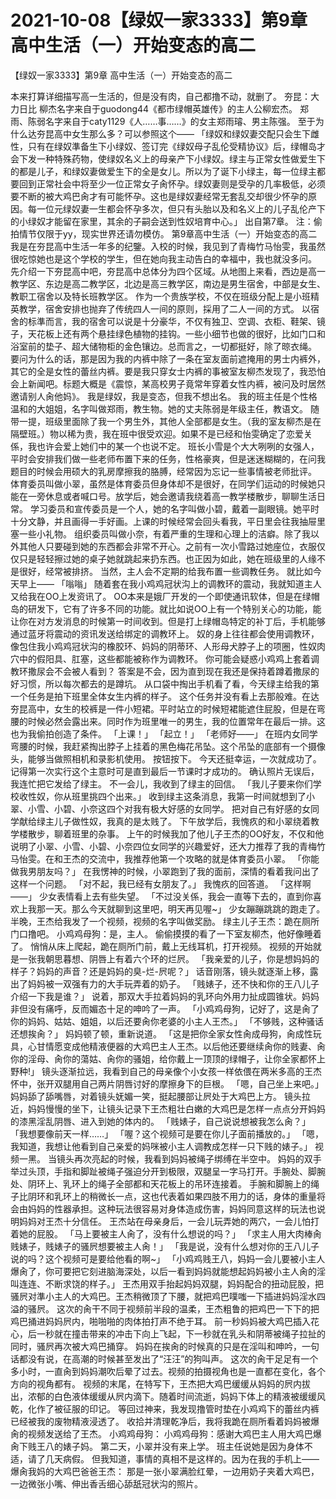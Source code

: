 # 2021-10-08【绿奴一家3333】第9章 高中生活（一）开始变态的高二



【绿奴一家3333】第9章 高中生活（一）开始变态的高二



本来打算详细描写高一生活的，但是没有肉，自己都撸不动，就删了。 夯昆：大力日比 柳杰名字来自于guodong44《都市绿帽英雄传》的主人公柳宏杰。 郑雨、陈弱名字来自于caty1129《人……事……》的女主郑雨璿、男主陈强。
至于为什么达夯昆高中女生那么多？可以参照这个—— 「绿奴和绿奴妻交配只会生下雌性，只有在绿奴準备生下小绿奴、签订完《绿奴母子乱伦受精协议》后，绿帽岛才会下发一种特殊药物，使绿奴名义上的母亲产下小绿奴。绿主与正常女性做爱生下的都是儿子，和绿奴妻做爱生下的全是女儿。所以为了诞下小绿主，每一位绿主都要回到正常社会中将至少一位正常女子肏怀孕。绿奴妻则是受孕的几率极低，必须要不断的被大鸡巴肏才有可能怀孕。这也是绿奴妻经常无套乱交却很少怀孕的原因。每一位元绿奴妻一生都会怀孕多次，但只有头胎以及和名义上的儿子乱伦产下的小绿奴才能留在家里，其余的子嗣会送到性奴培育中心。」 出自第7章。
注：偷拍情节仅限于yy，现实世界还请勿模仿。
第9章高中生活（一）开始变态的高二
我是在夯昆高中生活一年多的纪鑒。入校的时候，我见到了青梅竹马怡雯，我虽然很吃惊她也是这个学校的学生，但在她向我主动告白的幸福中，我也就没多问。 先介绍一下夯昆高中吧，夯昆高中总体分为四个区域。从地图上来看，西边是高一教学区、东边是高二教学区，北边是高三教学区，南边是男生宿舍，中部是女生、教职工宿舍以及特长班教学区。 作为一个贵族学校，不仅在班级分配上是小班精英教学，宿舍安排也抛弃了传统四人一间的原则，採用了二人一间的方式。    以宿舍的标準而言，我的宿舍可以说是十分豪华，不仅有独卫、空调、衣柜、鞋架、镜子，天花板上还有两个悬挂绿色植物的挂钩。一些小细节也做的很好，比如门口和浴室前的垫子、超大储物柜的金色镶边。总而言之，一切都挺好，除了晾衣绳。    要问为什么的话，那是因为我的内裤中除了一条在室友面前遮掩用的男士内裤外，其它的全是女性的蕾丝内裤。要是我只穿女士内裤的事被室友柳杰发现了，我恐怕会上新闻吧。标题大概是《震惊，某高校男子竟常年穿着女性内裤，被问及时居然邀请别人肏他妈》。    我是绿奴，我是变态，但我不想出名。
我的班主任是个性格温和的大姐姐，名字叫做郑雨，教生物。她的丈夫陈弱是年级主任，教语文。    随带一提，班级里面除了我一个男生外，其他人全部都是女生。（我的室友柳杰是在隔壁班。）物以稀为贵，我在班中很受欢迎。如果不是已经和怡雯确定了恋爱关係，我也许会爱上她们中的某一个也说不定。    班长小雪是个大大咧咧的女强人，平时会安排我们做一些老师布置下来的任务，性格豪爽，但是迷迷糊糊的，在问我题目的时候会用硕大的乳房摩擦我的胳膊，经常因为忘记一些事情被老师批评。    体育委员叫做小翠，虽然是体育委员但身体却不是很好，在同学们运动的时候她只能在一旁休息或者喊口号。放学后，她会邀请我绕着高一教学楼散步，聊聊生活日常。    学习委员和宣传委员是一个人，她的名字叫做小碧，戴着一副眼镜。她平时十分文静，并且画得一手好画。上课的时候经常会回头看我，平日里会往我抽屉里塞一些小礼物。    组织委员叫做小奈，有着严重的生理和心理上的洁癖。除了我以外其他人只要碰到她的东西都会非常不开心。之前有一次小雪路过她座位，衣服仅仅只是轻轻擦过她的桌子她就跳起来扔东西。也正因为如此，她在班级里的人缘不是很好，经常被排挤。
当然，主人会不定期的给我布置一些调教任务。    就比如今天早上——    「嗡嗡」    随着套在我小鸡鸡冠状沟上的调教环的震动，我就知道主人又给我在OO上发资讯了。    OO本来是娥厂开发的一个即使通讯软体，但是在绿帽岛的研发下，它有了许多不同的功能。就比如说OO上有一个特别关心的功能，能让你在对方发消息的时候第一时间收到。但是打上绿帽岛特定的补丁后，手机能够通过蓝牙将震动的资讯发送给绑定的调教环上。    奴的身上往往都会使用调教环，像包住我小鸡鸡冠状沟的橡胶环、妈妈的阴蒂环、人形母犬脖子上的项圈，性奴肉穴中的假阳具、肛塞，这些都能被称作为调教环。    你可能会疑惑小鸡鸡上套着调教环撒尿会不会被人看到？    答案是不会，因为直到现在我还是保持着蹲着撒尿的好习惯，所以每次都去的是蹲坑。
从口袋中掏出手机看了看，今天绿主给我的第一个任务是拍下班里全体女生内裤的样子。    这个任务并没有看上去那般难。在达夯昆高中，女生的校裤是一件小短裙。平时站立的时候短裙能遮住屁股，但是在弯腰的时候必然会露出来。同时作为班里唯一的男生，我的位置常年在最后一排。这也为我偷拍创造了条件。    「上课！」    「起立！」    「老师好——」    在班内女同学弯腰的时候，我赶紧掏出脖子上挂着的黑色梅花吊坠。这个吊坠的底部有一个摄像头，能够当做照相机和录影机使用。    按钮按下。    今天还挺幸运，一次就成功了。记得第一次实行这个主意时可是直到最后一节课时才成功的。 确认照片无误后，我连忙把它发给了绿主。    不一会儿，我收到了绿主的回信。    「我儿子要来你们学校收性奴，你从班里挑四个出来。」    收到绿主这条消息，我第一时间就想到了小翠、小雪、小碧、小奈这四个对我有极大好感的女同学。 把对自己有好感的女同学献给绿主儿子做性奴，我真的是太贱了。
下午放学后，我愧疚的和小翠绕着教学楼散步，聊着班里的杂事。    上午的时候我加了他儿子王杰的OO好友，不仅和他说明了小翠、小雪、小碧、小奈四位女同学的兴趣爱好，还大力推荐了我的青梅竹马怡雯。在和王杰的交流中，我推荐他第一个攻略的就是体育委员小翠。    「你能做我男朋友吗？」    在我愣神的时候，小翠跑到了我的面前，深情的看着我问出了这样一个问题。    「对不起，我已经有女朋友了。」    我愧疚的回答道。    「这样啊——」    少女表情看上去有些失望。    「不过没关係，我会一直等下去的，直到你喜欢上我那一天。那么今天就聊到这里吧，明天再见喔~」    少女蹦蹦跳跳的跑走了。
半晚，王杰给我发了一个视频，视频的名字叫做奖励。    绿主儿子王杰：跪在厕所门口撸吧。    小鸡鸡母狗：是，主人。
偷偷摸摸的看了一下室友柳杰，他好像睡着了。    悄悄从床上爬起，跪在厕所门前，戴上无线耳机，打开视频。    视频的开始就是一张我朝思暮想、阴唇上有着六个环的烂屄。    「我亲爱的儿子，你是想妈妈的样子？妈妈的声音？还是妈妈的臭-烂-屄呢？」    话音刚落，镜头就逐渐上移，露出了妈妈被一双强有力的大手玩弄着的奶子。    「贱婊子，还不快和你的王八儿子介绍一下我是谁？」    说着，那双大手拉着妈妈的乳环向外用力扯成圆锥状。妈妈非但没有痛呼，反而媚态十足的呻吟了一声。    「小鸡鸡母狗，记好了，这是肏了你的妈妈、姑姑、姐姐，以后还要肏你老婆的小主人王杰。」    「不够贱，这种骚话还想挨肏？」    妈妈顿了顿，重新说道。    「这是把你全家女性肏成母狗，肏成性玩具，心甘情愿变成他精液便器的大鸡巴主人王杰。以后他还要继续肏你的贱妻、肏你的淫母、肏你的蕩姑、肏你的骚姐，给你戴上一顶顶的绿帽子，让你全家都怀上野种!」    镜头逐渐拉远，我看到自己的母亲像个小女孩一样依偎在两米多高的王杰怀中，张开双腿用自己两片阴唇讨好的摩擦身下的巨根。    「嗯，自己坐上来吧。」    妈妈舔了舔嘴唇，对着镜头妩媚一笑，挺起腰部让屄处于大鸡巴上方。    镜头拉近，妈妈慢慢的坐下，让镜头记录下王杰粗壮白嫩的大鸡巴是怎样一点点分开妈妈的漆黑淫乱阴唇、进入到她的体内的。    「贱婊子，自己说说想被我怎么肏？」    「我想要像前天一样……」    「喔？这个视频可是要在你儿子面前播放的。」    「嗯，我知道，我想让他看到自己亲爱的妈咪被小主人调教成怎样一只下贱的婊子。」    视频一黑。    当镜头再次亮起的时候，我看到妈妈被绳子绑缚在半空中。    妈妈的双手举过头顶，手指和脚趾被绳子强迫分开到极限，双腿呈一字马打开。手腕处、脚腕处、阴环上、乳环上的绳子全部都和天花板上的吊环连接着。    手腕和脚腕上的绳子比阴环和乳环上的稍微长一点，这也代表着如果四肢不用力的话，身体的重量将会由妈妈的性器承担。这种玩法很容易对身体造成伤害，妈妈同意这样的玩法也说明妈妈对王杰十分信任。    王杰站在母亲身后，一会儿玩弄她的两穴，一会儿怕打着她的屁股。    「马上要被主人肏了，没有什么想说的吗？」    「求主人用大肉棒肏贱婊子，贱婊子的骚屄想要被主人肏！」    「我是说，没有什么想对你的王八儿子说的吗？这个视频可是要给他看的啊~」    「小鸡鸡贱王八，妈妈一会儿要被小主人爆肏了，你可要把它刻进脑海深处，以后一看到妈妈就能想起妈妈被小主人肏的淫叫连连、不断求饶的样子。」    王杰用双手抬起妈妈双腿，妈妈配合的扭动屁股，把骚屄对準小主人的大鸡巴。王杰稍微顶了下腰，就把鸡巴噗嗤一下插进妈妈淫水四溢的骚屄。    这次的肏干不同于视频前半段的温柔，王杰粗鲁的把鸡巴一下下的把鸡巴捅进妈妈屄内，啪啪啪的肉体拍打声不绝于耳。    前一秒妈妈被大鸡巴插入花心，后一秒就在撞击带来的冲击下向上飞起，下一秒就在乳头和阴蒂被绳子拉扯的同时，骚屄再次被大鸡巴捅穿。    妈妈在挨肏的时候真的只是在淫叫和呻吟，一句话都没有说，在高潮的时候甚至发出了“汪汪”的狗叫声。    这次的肏干足足有一个多小时，一直肏到妈妈潮吹后晕了过去。视频的拍摄视角也是一直都在变化，各个方向的视角都有。    视频的末尾，在特写下，王杰把大鸡巴缓缓从妈妈的屄内拔出，浓郁的白色液体缓缓从屄内滴下。随着时间流逝，妈妈下体上的精液被缓缓风乾，化作了被征服的印记。    等回过神来，我发现撸管时垫在小鸡鸡下的蕾丝内裤已经被我的废物精液浸透了。
收拾并清理乾净后，我将我跪在厕所看着妈妈被爆肏的视频发送给了王杰。    小鸡鸡母狗：    小鸡鸡母狗：感谢大鸡巴主人用大鸡巴爆肏下贱王八的婊子妈。
第二天，小翠并没有来上学。    班主任说她是因为身体不适，请了几天病假。    但我知道，事情的真相不是这样的。因为在我的手机上——    爆肏我妈的大鸡巴爸爸王杰：    那是一张小翠满脸红晕，一边用奶子夹着大鸡巴，一边微张小嘴、伸出香舌细心舔舐冠状沟的照片。


